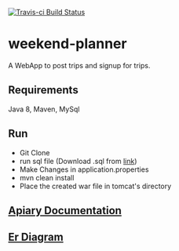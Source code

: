 
[![Travis-ci Build Status](https://travis-ci.org/TejaKilaru/weekend-planner.svg?branch=master)](https://travis-ci.org/TejaKilaru/weekend-planner)

# weekend-planner

A WebApp to post trips and signup for trips.
 
## Requirements
Java 8, Maven, MySql
  
## Run

* Git Clone 
* run sql file (Download .sql from [link](https://drive.google.com/open?id=0B7Z_4cCGOXc9anlFSTE2T0lZMTA))
* Make Changes in application.properties
* mvn clean install 
* Place the created war file in tomcat's directory


## [Apiary Documentation](http://docs.weekendplanner1.apiary.io/#)

## [Er Diagram](https://drive.google.com/open?id=0B7Z_4cCGOXc9TFVvbDRxRGRadk0)


